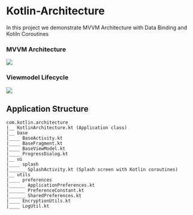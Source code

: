 # Kotlin-Architecture
In this project we demonstrate MVVM Architecture with Data Binding and Kotiln Coroutines

### MVVM Architecture
![](https://res.cloudinary.com/karan-media/image/upload/c_scale,w_466/v1591362329/Android/MVVM/final-architecture_yhiun7.png)

### Viewmodel Lifecycle
![](https://res.cloudinary.com/karan-media/image/upload/v1591530905/Android/MVVM/viewmodel-lifecycle_mcty6g.png)

## Application Structure 
    com.kotlin.architecture
    |__ KotlinArchitecture.kt (Application class)
    |__ base
    |____ BaseActivity.kt
    |____ BaseFragment.kt
    |____ BaseViewModel.kt
    |____ ProgressDialog.kt
    |__ ui
    |____ splash
    |______ SplashActivity.kt (Splash screen with Kotlin coroutines)
    |__ utils
    |____ preferences
    |______ ApplicationPreferences.kt
    |______ PreferenceConstant.kt
    |______ SharedPreferences.kt
    |____ EncryptionUtils.kt
    |____ LogUtil.kt


